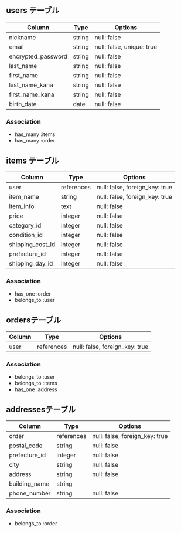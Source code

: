 ## users テーブル

| Column             | Type   | Options     |
| ------------------ | ------ | ----------- |
| nickname           | string | null: false |
| email              | string | null: false, unique: true |
| encrypted_password | string | null: false |
| last_name	         | string | null: false |
| first_name         | string | null: false |
| last_name_kana	   | string | null: false |
| first_name_kana    | string | null: false |
| birth_date         | date   | null: false |

### Association

- has_many :items
- has_many  :order


## items テーブル

| Column       | Type       | Options     |
| -----------  | ---------- | ----------- |
| user         | references	| null: false, foreign_key: true|
| item_name    | string     | null: false, foreign_key: true| 
| item_info    | text       | null: false |
| price           | integer    | null: false |
| category_id     | integer    | null: false |
| condition_id    | integer     | null: false |
| shipping_cost_id| integer     | null: false |
| prefecture_id   | integer     | null: false |
| shipping_day_id | integer     | null: false |

### Association

- has_one    :order
- belongs_to :user



##  ordersテーブル

| Column          | Type            | Options        |
|---------------- |---------------- | ---------------|
| user            | references	    | null: false, foreign_key: true


### Association

- belongs_to :user
- belongs_to :items
- has_one :address


##  addressesテーブル

| Column        | Type       | Options      |
|---------------|------------|--------------|
| order         | references |null: false, foreign_key: true  |
| postal_code   | string     |null: false   |
| prefecture_id | integer    |null: false   |
| city          | string     |null: false   |
| address       | string     |null: false   |
| building_name | string     |
| phone_number  | string     |null: false   |	


### Association

- belongs_to :order

